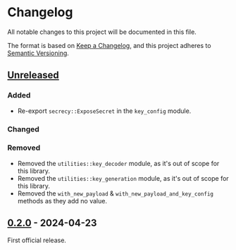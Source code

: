 # Changelog

All notable changes to this project will be documented in this file.

The format is based on [Keep a Changelog](https://keepachangelog.com/en/1.1.0/),
and this project adheres to [Semantic Versioning](https://semver.org/spec/v2.0.0.html).

## [Unreleased]

### Added
- Re-export `secrecy::ExposeSecret` in the `key_config` module.

### Changed

### Removed
- Removed the `utilities::key_decoder` module, as it's out of scope for this library.
- Removed the `utilities::key_generation` module, as it's out of scope for this library.
- Removed the `with_new_payload` & `with_new_payload_and_key_config` methods as they add no value.

## [0.2.0] - 2024-04-23

First official release.

[Unreleased]: https://github.com/RigoOnRails/encrypted-message/compare/v0.2.0...HEAD
[0.2.0]: https://github.com/RigoOnRails/encrypted-message/releases/tag/v0.2.0
